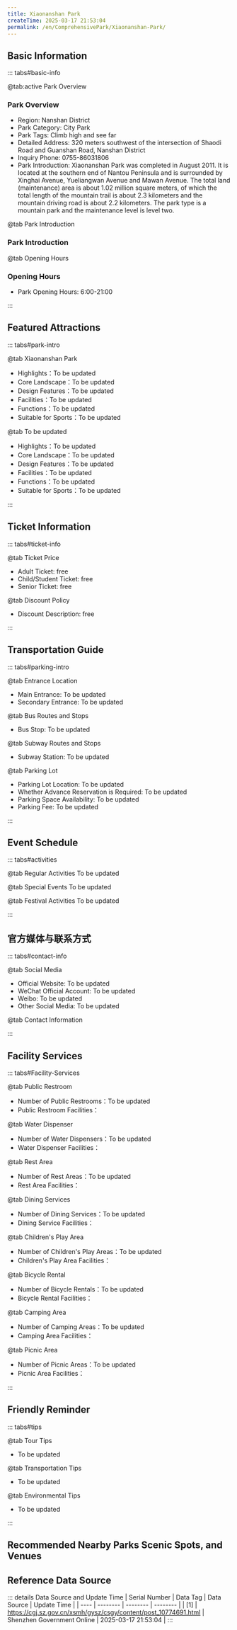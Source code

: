 ```yaml
---
title: Xiaonanshan Park
createTime: 2025-03-17 21:53:04
permalink: /en/ComprehensivePark/Xiaonanshan-Park/
---
```



<script setup>
import ImageSwiper from '/.vuepress/theme/components/ImageSwiper.vue'
// 轮播图数据
const swiperItems = [
    {
                link: 'https://cgj.sz.gov.cn/img/4/4005/4005701/10774691.jpg',
                title: 'Xiaonanshan Park',
                description: '',
                author: 'Shenzhen Government Online',
                date: '2025/03/17'
                },
  {
                link: 'https://cgj.sz.gov.cn/img/4/4005/4005701/10774691.jpg',
                title: 'Xiaonanshan Park',
                description: '',
                author: 'Shenzhen Government Online',
                date: '2025/03/17'
                }
]
// 配置项
const swiperConfig = {
  height: 500,
  showInfo: true
}
</script>
<!-- 轮播图组件 -->
<ImageSwiper :items="swiperItems" :config="swiperConfig" />



## Basic Information

::: tabs#basic-info

@tab:active Park Overview
### Park Overview
- Region: Nanshan District
- Park Category: City Park
- Park Tags: Climb high and see far
- Detailed Address: 320 meters southwest of the intersection of Shaodi Road and Guanshan Road, Nanshan District
- Inquiry Phone: 0755-86031806
- Park Introduction: Xiaonanshan Park was completed in August 2011. It is located at the southern end of Nantou Peninsula and is surrounded by Xinghai Avenue, Yueliangwan Avenue and Mawan Avenue. The total land (maintenance) area is about 1.02 million square meters, of which the total length of the mountain trail is about 2.3 kilometers and the mountain driving road is about 2.2 kilometers. The park type is a mountain park and the maintenance level is level two.

@tab Park Introduction
### Park Introduction
@tab Opening Hours
### Opening Hours
- Park Opening Hours: 6:00-21:00

:::

## Featured Attractions

::: tabs#park-intro

@tab Xiaonanshan Park
<ImageCard
image="https://cgj.sz.gov.cn/images/index20230710_1.png"
    title="Xiaonanshan Park"
    description="Yandun, ancient city wall, Wanli bronze statue, etc."
    date=""
    author="Shenzhen Government Online"
/>


- Highlights：To be updated
- Core Landscape：To be updated
- Design Features：To be updated
- Facilities：To be updated
- Functions：To be updated
- Suitable for Sports：To be updated

@tab To be updated
<ImageCard
image="https://cgj.sz.gov.cn/images/index20230710_1.png"
    title="Xiaonanshan Park"
    description="Yandun, ancient city wall, Wanli bronze statue, etc."
    date=""
    author="Shenzhen Government Online"
/>


- Highlights：To be updated
- Core Landscape：To be updated
- Design Features：To be updated
- Facilities：To be updated
- Functions：To be updated
- Suitable for Sports：To be updated

:::

## Ticket Information

::: tabs#ticket-info

@tab Ticket Price
- Adult Ticket: free
- Child/Student Ticket: free
- Senior Ticket: free

@tab Discount Policy
- Discount Description: free

:::

## Transportation Guide

::: tabs#parking-intro

@tab Entrance Location
- Main Entrance: To be updated
- Secondary Entrance: To be updated

@tab Bus Routes and Stops
- Bus Stop: To be updated

@tab Subway Routes and Stops
- Subway Station: To be updated

@tab Parking Lot
- Parking Lot Location: To be updated
- Whether Advance Reservation is Required: To be updated
- Parking Space Availability: To be updated
- Parking Fee: To be updated

:::

## Event Schedule

::: tabs#activities

@tab Regular Activities
To be updated

@tab Special Events
To be updated

@tab Festival Activities
To be updated

:::

## 官方媒体与联系方式

::: tabs#contact-info

@tab Social Media
- Official Website: To be updated
- WeChat Official Account: To be updated
- Weibo: To be updated
- Other Social Media: To be updated

@tab Contact Information

:::

## Facility Services

::: tabs#Facility-Services

@tab Public Restroom
- Number of Public Restrooms：To be updated
- Public Restroom Facilities：

@tab Water Dispenser
- Number of Water Dispensers：To be updated
- Water Dispenser Facilities：

@tab Rest Area
- Number of Rest Areas：To be updated
- Rest Area Facilities：

@tab Dining Services
- Number of Dining Services：To be updated
- Dining Service Facilities：

@tab Children's Play Area
- Number of Children's Play Areas：To be updated
- Children's Play Area Facilities：

@tab Bicycle Rental
- Number of Bicycle Rentals：To be updated
- Bicycle Rental Facilities：

@tab Camping Area
- Number of Camping Areas：To be updated
- Camping Area Facilities：

@tab Picnic Area
- Number of Picnic Areas：To be updated
- Picnic Area Facilities：

:::

## Friendly Reminder

::: tabs#tips

@tab Tour Tips
- To be updated

@tab Transportation Tips
- To be updated

@tab Environmental Tips
- To be updated

:::

## Recommended Nearby Parks Scenic Spots, and Venues

<CardGrid>
  <ImageCard
        image="https://cgj.sz.gov.cn/img/4/4005/4005708/10774694.jpg"
        title="Left Battery Park"
        description="Zuo Fort Park was built in February 2016. It is located on the top of Shenzhen Yingzui Mountain on Shenkou Peninsula in Nanshan District, Shenzhen. It is divide"
        href="/en/ComprehensivePark/Zuo Paotai Park"
        author="Shenzhen Government Online"
        date="2025/01/02"
      />
      <ImageCard
        image="https://cgj.sz.gov.cn/img/4/4005/4005708/10774694.jpg"
        title="Left Battery Park"
        description="Zuo Fort Park was built in February 2016. It is located on the top of Shenzhen Yingzui Mountain on Shenkou Peninsula in Nanshan District, Shenzhen. It is divide"
        href="/en/ComprehensivePark/Zuo Paotai Park"
        author="Shenzhen Government Online"
        date="2025/01/02"
      />
    </CardGrid>


## Reference Data Source

::: details Data Source and Update Time
| Serial Number | Data Tag | Data Source | Update Time |
| ---- | -------- | -------- | -------- |
| [1] | https://cgj.sz.gov.cn/xsmh/gysz/csgy/content/post_10774691.html | Shenzhen Government Online | 2025-03-17 21:53:04 |
:::

